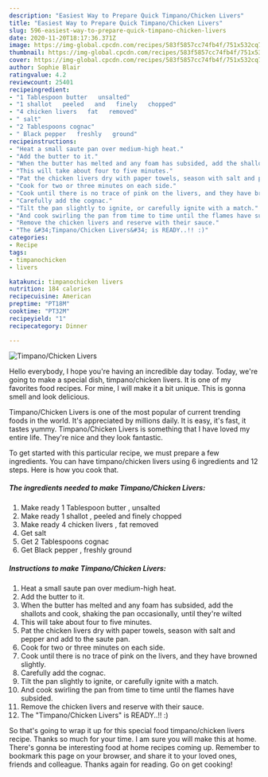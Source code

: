 ```yaml
---
description: "Easiest Way to Prepare Quick Timpano/Chicken Livers"
title: "Easiest Way to Prepare Quick Timpano/Chicken Livers"
slug: 596-easiest-way-to-prepare-quick-timpano-chicken-livers
date: 2020-11-20T18:17:36.371Z
image: https://img-global.cpcdn.com/recipes/583f5857cc74fb4f/751x532cq70/timpanochicken-livers-recipe-main-photo.jpg
thumbnail: https://img-global.cpcdn.com/recipes/583f5857cc74fb4f/751x532cq70/timpanochicken-livers-recipe-main-photo.jpg
cover: https://img-global.cpcdn.com/recipes/583f5857cc74fb4f/751x532cq70/timpanochicken-livers-recipe-main-photo.jpg
author: Sophie Blair
ratingvalue: 4.2
reviewcount: 25401
recipeingredient:
- "1 Tablespoon butter   unsalted"
- "1 shallot   peeled   and   finely   chopped"
- "4 chicken livers   fat   removed"
- " salt"
- "2 Tablespoons cognac"
- " Black pepper   freshly   ground"
recipeinstructions:
- "Heat a small saute pan over medium-high heat."
- "Add the butter to it."
- "When the butter has melted and any foam has subsided, add the shallots and cook, shaking the pan occasionally, until they&#39;re wilted"
- "This will take about four to five minutes."
- "Pat the chicken livers dry with paper towels, season with salt and pepper and add to the saute pan."
- "Cook for two or three minutes on each side."
- "Cook until there is no trace of pink on the livers, and they have browned slightly."
- "Carefully add the cognac."
- "Tilt the pan slightly to ignite, or carefully ignite with a match."
- "And cook swirling the pan from time to time until the flames have subsided."
- "Remove the chicken livers and reserve with their sauce."
- "The &#34;Timpano/Chicken Livers&#34; is READY..!! :)"
categories:
- Recipe
tags:
- timpanochicken
- livers

katakunci: timpanochicken livers 
nutrition: 184 calories
recipecuisine: American
preptime: "PT18M"
cooktime: "PT32M"
recipeyield: "1"
recipecategory: Dinner

---
```



![Timpano/Chicken Livers](https://img-global.cpcdn.com/recipes/583f5857cc74fb4f/751x532cq70/timpanochicken-livers-recipe-main-photo.jpg)

Hello everybody, I hope you're having an incredible day today. Today, we're going to make a special dish, timpano/chicken livers. It is one of my favorites food recipes. For mine, I will make it a bit unique. This is gonna smell and look delicious.

Timpano/Chicken Livers is one of the most popular of current trending foods in the world. It's appreciated by millions daily. It is easy, it's fast, it tastes yummy. Timpano/Chicken Livers is something that I have loved my entire life. They're nice and they look fantastic.




To get started with this particular recipe, we must prepare a few ingredients. You can have timpano/chicken livers using 6 ingredients and 12 steps. Here is how you cook that.

<!--inarticleads1-->

##### The ingredients needed to make Timpano/Chicken Livers:

1. Make ready 1 Tablespoon butter ,  unsalted
1. Make ready 1 shallot ,  peeled   and   finely   chopped
1. Make ready 4 chicken livers ,  fat   removed
1. Get  salt
1. Get 2 Tablespoons cognac
1. Get  Black pepper ,  freshly   ground




<!--inarticleads2-->

##### Instructions to make Timpano/Chicken Livers:

1. Heat a small saute pan over medium-high heat.
1. Add the butter to it.
1. When the butter has melted and any foam has subsided, add the shallots and cook, shaking the pan occasionally, until they&#39;re wilted
1. This will take about four to five minutes.
1. Pat the chicken livers dry with paper towels, season with salt and pepper and add to the saute pan.
1. Cook for two or three minutes on each side.
1. Cook until there is no trace of pink on the livers, and they have browned slightly.
1. Carefully add the cognac.
1. Tilt the pan slightly to ignite, or carefully ignite with a match.
1. And cook swirling the pan from time to time until the flames have subsided.
1. Remove the chicken livers and reserve with their sauce.
1. The &#34;Timpano/Chicken Livers&#34; is READY..!! :)




So that's going to wrap it up for this special food timpano/chicken livers recipe. Thanks so much for your time. I am sure you will make this at home. There's gonna be interesting food at home recipes coming up. Remember to bookmark this page on your browser, and share it to your loved ones, friends and colleague. Thanks again for reading. Go on get cooking!
